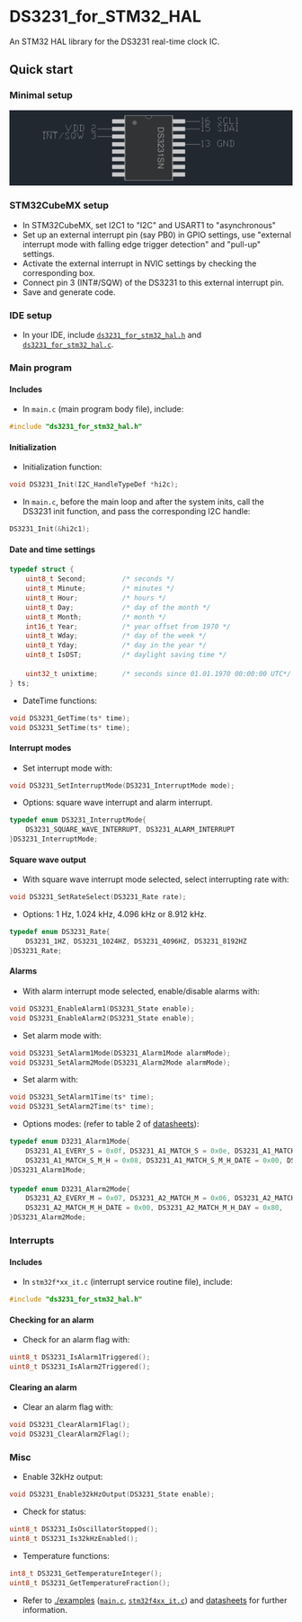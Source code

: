# DS3231_for_STM32_HAL
An STM32 HAL library for the DS3231 real-time clock IC.

## Quick start
### Minimal setup
![Setup](./examples/images/minimal_connections.bmp)

### STM32CubeMX setup
* In STM32CubeMX, set I2C1 to "I2C" and USART1 to "asynchronous"
* Set up an external interrupt pin (say PB0) in GPIO settings, use "external interrupt mode with falling edge trigger detection" and "pull-up" settings.
* Activate the external interrupt in NVIC settings by checking the corresponding box.
* Connect pin 3 (INT#/SQW) of the DS3231 to this external interrupt pin.
* Save and generate code.

### IDE setup
* In your IDE, include [`ds3231_for_stm32_hal.h`](./ds3231_for_stm32_hal.h) and [`ds3231_for_stm32_hal.c`](./ds3231_for_stm32_hal.c).

### Main program
#### Includes
* In `main.c` (main program body file), include:
```c
#include "ds3231_for_stm32_hal.h"
```

#### Initialization
* Initialization function:
```c
void DS3231_Init(I2C_HandleTypeDef *hi2c);
```

* In `main.c`, before the main loop and after the system inits, call the DS3231 init function, and pass the corresponding I2C handle:
 ```c
DS3231_Init(&hi2c1);
 ```
#### Date and time settings
```c
typedef struct {
    uint8_t Second;         /* seconds */
    uint8_t Minute;         /* minutes */
    uint8_t Hour;           /* hours */
    uint8_t Day;            /* day of the month */
    uint8_t Month;          /* month */
    int16_t Year;           /* year offset from 1970 */
    uint8_t Wday;           /* day of the week */
    uint8_t Yday;           /* day in the year */
    uint8_t IsDST;          /* daylight saving time */

    uint32_t unixtime;      /* seconds since 01.01.1970 00:00:00 UTC*/
} ts;
```
* DateTime functions:
```c
void DS3231_GetTime(ts* time);
void DS3231_SetTime(ts* time);
```

#### Interrupt modes
* Set interrupt mode with:
```c
void DS3231_SetInterruptMode(DS3231_InterruptMode mode);
```
* Options: square wave interrupt and alarm interrupt.
```c
typedef enum DS3231_InterruptMode{
    DS3231_SQUARE_WAVE_INTERRUPT, DS3231_ALARM_INTERRUPT
}DS3231_InterruptMode;
```
#### Square wave output
* With square wave interrupt mode selected, select interrupting rate with:
```c
void DS3231_SetRateSelect(DS3231_Rate rate);
```
* Options: 1 Hz, 1.024 kHz, 4.096 kHz or 8.912 kHz.
```c
typedef enum DS3231_Rate{
	DS3231_1HZ, DS3231_1024HZ, DS3231_4096HZ, DS3231_8192HZ
}DS3231_Rate;
```

#### Alarms
* With alarm interrupt mode selected, enable/disable alarms with:
```c
void DS3231_EnableAlarm1(DS3231_State enable);
void DS3231_EnableAlarm2(DS3231_State enable);
```
* Set alarm mode with:
```c
void DS3231_SetAlarm1Mode(DS3231_Alarm1Mode alarmMode);
void DS3231_SetAlarm2Mode(DS3231_Alarm2Mode alarmMode);
```
* Set alarm with:
```c
void DS3231_SetAlarm1Time(ts* time);
void DS3231_SetAlarm2Time(ts* time);
```
* Options modes: (refer to table 2 of [datasheets](https://datasheets.maximintegrated.com/en/ds/DS3231.pdf)):
```c
typedef enum D3231_Alarm1Mode{
    DS3231_A1_EVERY_S = 0x0f, DS3231_A1_MATCH_S = 0x0e, DS3231_A1_MATCH_S_M = 0x0c,
    DS3231_A1_MATCH_S_M_H = 0x08, DS3231_A1_MATCH_S_M_H_DATE = 0x00, DS3231_A1_MATCH_S_M_H_DAY = 0x80,
}DS3231_Alarm1Mode;

typedef enum D3231_Alarm2Mode{
    DS3231_A2_EVERY_M = 0x07, DS3231_A2_MATCH_M = 0x06, DS3231_A2_MATCH_M_H = 0x04,
    DS3231_A2_MATCH_M_H_DATE = 0x00, DS3231_A2_MATCH_M_H_DAY = 0x80,
}DS3231_Alarm2Mode;
```

 ### Interrupts
 #### Includes
 * In `stm32f*xx_it.c` (interrupt service routine file), include:
```c
#include "ds3231_for_stm32_hal.h"
```
 #### Checking for an alarm
 * Check for an alarm flag with:
 ```c
uint8_t DS3231_IsAlarm1Triggered();
uint8_t DS3231_IsAlarm2Triggered();
 ```
 #### Clearing an alarm
 * Clear an alarm flag with:
 ```c
 void DS3231_ClearAlarm1Flag();
 void DS3231_ClearAlarm2Flag();
 ```
 
 ### Misc
 * Enable 32kHz output:
 ```c
 void DS3231_Enable32kHzOutput(DS3231_State enable);
```
* Check for status:
```c
uint8_t DS3231_IsOscillatorStopped();
uint8_t DS3231_Is32kHzEnabled();
```
* Temperature functions:
```c
int8_t DS3231_GetTemperatureInteger();
uint8_t DS3231_GetTemperatureFraction();
 ```
* Refer to [./examples](./examples) ([`main.c`](./examples/main.c), [`stm32f4xx_it.c`](./examples/stm32f4xx_it.c)) and [datasheets](https://datasheets.maximintegrated.com/en/ds/DS3231.pdf) for further information.
